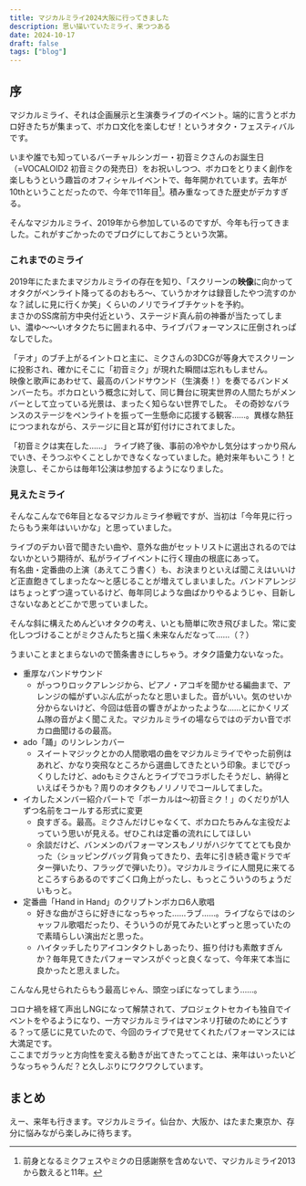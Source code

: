 ```yaml
---
title: マジカルミライ2024大阪に行ってきました
description: 思い描いていたミライ、来つつある
date: 2024-10-17
draft: false
tags: ["blog"]
---
```


## 序
マジカルミライ、それは企画展示と生演奏ライブのイベント。端的に言うとボカロ好きたちが集まって、ボカロ文化を楽しむぜ！というオタク・フェスティバルです。  

いまや誰でも知っているバーチャルシンガー・初音ミクさんのお誕生日（=VOCALOID2 初音ミクの発売日）をお祝いしつつ、ボカロをとりまく創作を楽しもうという趣旨のオフィシャルイベントで、毎年開かれています。去年が10thということだったので、今年で11年目[^1]。積み重なってきた歴史がデカすぎる。  

[^1]: 前身となるミクフェスやミクの日感謝祭を含めないで、マジカルミライ2013から数えると11年。

そんなマジカルミライ、2019年から参加しているのですが、今年も行ってきました。これがすごかったのでブログにしておこうという次第。

### これまでのミライ
2019年にたまたまマジカルミライの存在を知り、「スクリーンの**映像**に向かってオタクがペンライト降ってるのおもろ～、ていうかオケは録音したやつ流すのかな？試しに見に行くか笑」くらいのノリでライブチケットを予約。  
まさかのSS席前方中央付近という、ステージド真ん前の神番が当たってしまい、濃ゆ～～いオタクたちに囲まれる中、ライブパフォーマンスに圧倒されっぱなしでした。  

「テオ」のブチ上がるイントロと主に、ミクさんの3DCGが等身大でスクリーンに投影され、確かにそこに「初音ミク」が現れた瞬間は忘れもしません。  
映像と歌声にあわせて、最高のバンドサウンド（生演奏！）を奏でるバンドメンバーたち。ボカロという概念に対して、同じ舞台に現実世界の人間たちがメンバーとして立っている光景は、まったく知らない世界でした。
その奇妙なバランスのステージをペンライトを振って一生懸命に応援する観客……。異様な熱狂につつまれながら、ステージに目と耳が釘付けにされてました。

「初音ミクは実在した……」 ライブ終了後、事前の冷やかし気分はすっかり飛んでいき、そうつぶやくことしかできなくなっていました。絶対来年もいこう！と決意し、そこからは毎年1公演は参加するようになりました。

### 見えたミライ

そんなこんなで6年目となるマジカルミライ参戦ですが、当初は「今年見に行ったらもう来年はいいかな」と思っていました。  

ライブのデカい音で聞きたい曲や、意外な曲がセットリストに選出されるのではないかという期待が、私がライブイベントに行く理由の根底にあって。  
有名曲・定番曲の上演（あえてこう書く）も、お決まりといえば聞こえはいいけど正直飽きてしまったな～と感じることが増えてしまいました。バンドアレンジはちょっとずつ違っているけど、毎年同じような曲ばかりやるようじゃ、目新しさないなあとどこかで思っていました。

そんな斜に構えためんどいオタクの考え、いとも簡単に吹き飛びました。常に変化しつづけることがミクさんたちと描く未来なんだなって……（？）  

うまいことまとまらないので箇条書きにしちゃう。オタク語彙力ないなった。

- 重厚なバンドサウンド
  - がっつりロックアレンジから、ピアノ・アコギを聞かせる編曲まで、アレンジの幅がずいぶん広がったなと思いました。音がいい。気のせいか分からないけど、今回は低音の響きがよかったような……とにかくリズム隊の音がよく聞こえた。マジカルミライの場ならではのデカい音でボカロ曲聞けるの最高。
- ado「踊」のリンレンカバー
  - スイートマジックとかの人間歌唱の曲をマジカルミライでやった前例はあれど、かなり突飛なところから選曲してきたという印象。まじでびっくりしたけど、adoもミクさんとライブでコラボしたそうだし、納得といえばそうかも？周りのオタクもノリノリでコールしてました。
- イカしたメンバー紹介パートで「ボーカルは～初音ミク！」のくだりが1人ずつ名前をコールする形式に変更
  - 良すぎる。最高。ミクさんだけじゃなくて、ボカロたちみんな主役だよっていう思いが見える。ぜひこれは定番の流れにしてほしい
  - 余談だけど、バンメンのパフォーマンスもノリがハジケててとても良かった（ショッピングバッグ背負ってきたり、去年に引き続き電ドラでギター弾いたり、フラッグで弾いたり）。マジカルミライに人間見に来てるところすらあるのですごく口角上がったし、もっとこういうのちょうだいもっと。
- 定番曲「Hand in Hand」のクリプトンボカロ6人歌唱
  - 好きな曲がさらに好きになっちゃった……ラブ……。ライブならではのシャッフル歌唱だったり、そういうのが見てみたいとずっと思っていたので素晴らしい演出だと思った。
  - ハイタッチしたりアイコンタクトしあったり、振り付けも素敵すぎんか？毎年見てきたパフォーマンスがぐっと良くなって、今年来て本当に良かったと思えました。

こんなん見せられたらもう最高じゃん、頭空っぽになってしまう……。

コロナ禍を経て声出しNGになって解禁されて、プロジェクトセカイも独自でイベントをやるようになり、一方マジカルミライはマンネリ打破のためにどうする？って感じに見ていたので、今回のライブで見せてくれたパフォーマンスには大満足です。  
ここまでガラッと方向性を変える動きが出てきたってことは、来年はいったいどうなっちゃうんだ？と久しぶりにワクワクしています。

## まとめ
えー、来年も行きます。マジカルミライ。仙台か、大阪か、はたまた東京か、存分に悩みながら楽しみに待ちます。  
